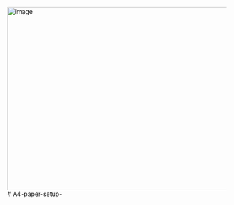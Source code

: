 <img width="822" height="422" alt="image" src="https://github.com/user-attachments/assets/6efdef09-542e-488a-9d26-8a91419c3e25" /># A4-paper-setup-

<!doctype html>
<html lang="bn">
<head>
<meta charset="utf-8">
<meta name="viewport" content="width=device-width, initial-scale=1">
<title>Print A4 page/title>
<style>
:root {
  --paper-width: 210mm;
  --paper-height: 297mm;
  --header-height: 30mm;
  --footer-height: 30mm;
}

/* সাধারণ স্টাইল */
body {
  background: #f2f2f2;
  margin: 0;
  padding: 20px;
  font-family: 'Noto Sans Bengali', Arial, sans-serif;
  display: flex;
  flex-direction: column;
  align-items: center;
}

/* পৃষ্ঠা */
.sheet {
  width: var(--paper-width);
  height: 270mm;
  background: #fff;
  margin-bottom: 15px;
  display: flex;
  flex-direction: column;
  box-sizing: border-box;
  position: relative;
  overflow: hidden;
  border: 1px solid #ccc;
}


.sheet:hover .delete-btn {
  display: block;
}

/* Header */
header {
  height: var(--header-height);
  display: flex;
  justify-content: space-between;
  align-items: center;
  padding: 10mm 15mm;
  background: #e6f2ff;
  border-bottom: 1px solid #007bff;
}
header img {
  width: 60mm;
  max-height: 25mm;
  object-fit: contain;
}

/* Main Content */
main {
  flex: 1;
  padding: 6mm 11mm;
  box-sizing: border-box;
  overflow: hidden;
}
main h1 {
  color: #007bff;
  margin-top: 0;
}
main p {
  color: #333;
  line-height: 1.6;
}
table {
  width: 100%;
  border-collapse: collapse;
  margin-top: 20px;
}
table, th, td {
  border: 1px solid #007bff;
}
th, td {
  padding: 8px;
  text-align: left;
}
th {
  background: #cce5ff;
}

/* Footer */
footer {
  height: var(--footer-height);
  display: flex;
  justify-content: space-between;
  align-items: center;
  padding: 6mm 15mm;
  border-top: 1px solid #007bff;
  background: #e6f2ff;
  margin-top: auto;
}
footer img {
  width: 40mm;
  max-height: 20mm;
  object-fit: contain;
}

/* Buttons */
.print-btn, .mail-btn {
  position: fixed;
  top: 15px;
  right: 20px;
  color: #fff;
  border: none;
  padding: 8px 14px;
  border-radius: 5px;
  cursor: pointer;
  font-size: 14px;
  box-shadow: 0 3px 8px rgba(0, 0, 0, 0.2);
  z-index: 999;
  transition: all 0.2s ease-in-out;
}
.mail-btn { right: 100px; background: #28a745; }
.print-btn { background: #007bff; }
.print-btn:hover, .mail-btn:hover { transform: scale(1.05); }

/* প্রিন্টের জন্য */
@media print {
  body { background: none; }
  .print-btn, .mail-btn, .delete-btn { display: none !important; }
  .sheet {
    width: 210mm;
    height: 270mm;
    margin: 0 auto;
    box-shadow: none;
    border: none;
    page-break-after: auto; /* blank page এড়াতে */
    overflow: hidden;
  }
  header, footer {
    -webkit-print-color-adjust: exact;
    print-color-adjust: exact;
  }
  @page {
    size: A4;
    margin: 10mm;
  }
}
</style>
</head>
<body>

<button class="mail-btn" id="mailBtn">Mail</button>
<button class="print-btn" id="printBtn">Print</button>

<div id="pages">
  <section class="sheet">
    <button class="delete-btn">🗑️</button>

    <header>
      <img src="" alt="Header Logo">
      <div contenteditable="true">তারিখ / ঠিকানা</div>
    </header>

    <main contenteditable="true">
      <h1>প্রথম পৃষ্ঠা</h1>
      <p>এটি একটি প্রিন্টেবল পৃষ্ঠা। এখানে তুমি নিজের লেখা যোগ করতে পারো।</p>
      <table>
        <tr><th>আইটেম</th><th>পরিমাণ</th><th>মূল্য</th></tr>
        <tr><td>আইটেম ১</td><td>২</td><td>৳100</td></tr>
        <tr><td>আইটেম ২</td><td>৫</td><td>৳250</td></tr>
      </table>
    </main>

    <footer>
      <img src="" alt="Footer Logo">
      <div contenteditable="true">Grameen CyberNet Ltd. | যোগাযোগ: +8801XXXXXXXXX</div>
    </footer>
  </section>
</div>

<script src="https://code.jquery.com/jquery-3.7.1.min.js"></script>
<script>
$(document).ready(function(){
  $('#printBtn').on('click', function(){ window.print(); });
  $('#mailBtn').on('click', function(){ alert('Mail বাটন কাজের জন্য প্রস্তুত!'); });
  $(document).on('click', '.delete-btn', function(){
    if(confirm('তুমি কি এই পৃষ্ঠা মুছে ফেলতে চাও?')){
      $(this).closest('.sheet').remove();
    }
  });
});
</script>

</body>
</html>
